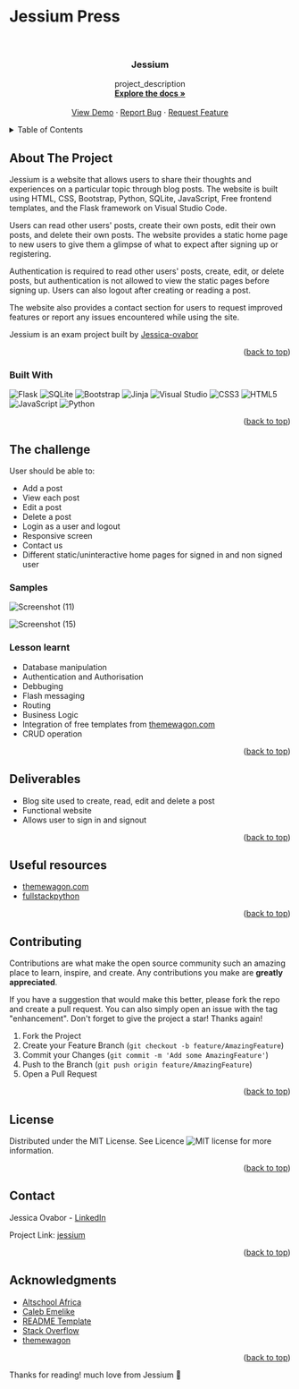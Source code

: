 # Jessium Press
 



<!-- PROJECT LOGO -->
<br />
<div align="center">
  <a href="https://github.com/Jessica-ovabor/Jessium">

  </a>

<h3 align="center">Jessium</h3>

  <p align="center">
         project_description
    <br />
    <a href="https://github.com/Jessica-ovabor/Jessium"><strong>Explore the docs »</strong></a>
    <br />
    <br />
    <a href="https://github.com/Jessica-ovabor/Jessium">View Demo</a>
    ·
    <a href="https://github.com/Jessica-ovabor/Jessium/issues">Report Bug</a>
    ·
    <a href="https://github.com/Jessica-ovabor/Jessium/issues">Request Feature</a>
  </p>
</div>



<!-- TABLE OF CONTENTS -->
<details>
  <summary>Table of Contents</summary>
  <ol>
    <li>
      <a href="#about-the-project">About The Project</a>
      <ul>
        <li><a href="#built-with">Built With</a></li>
       </ul>
    </li>
    <li>
      <a href="#milestone">Milestone</a>
      <ul>
        <li><a href="#the-challenge">The challenge</a></li>
        <li><a href="#samples">Samples</a></li>
      </ul>
    </li>
    <li><a href="#lesson-learnt">Lesson learnt</a></li>
    <li><a href="#deliverables">Deliverables</a></li>
    <li><a href="#useful-resources">Useful resources</a></li>
    <li><a href="#contributing">Contributing</a></li>
    <li><a href="#license">License</a></li>
    <li><a href="#contact">Contact</a></li>
    <li><a href="#acknowledgments">Acknowledgments</a></li>
  </ol>
</details>



<!-- ABOUT THE PROJECT -->
## About The Project

Jessium is a website that allows users to share their thoughts and experiences on a particular topic through blog posts. The website is built using HTML, CSS, Bootstrap, Python, SQLite, JavaScript, Free frontend templates, and the Flask framework on Visual Studio Code.

Users can read other users' posts, create their own posts, edit their own posts, and delete their own posts. The website provides a static home page to new users to give them a glimpse of what to expect after signing up or registering.

Authentication is required to read other users' posts, create, edit, or delete posts, but authentication is not allowed to view the static pages before signing up. Users can also logout after creating or reading a post.

The website also provides a contact section for users to request improved features or report any issues encountered while using the site.

Jessium is an exam project built by [Jessica-ovabor](github.com/Jessica-ovabor)



<p align="right">(<a href="#readme-top">back to top</a>)</p>



### Built With
 ![Flask](https://img.shields.io/badge/flask-%23000.svg?style=for-the-badge&logo=flask&logoColor=white)
 ![SQLite](https://img.shields.io/badge/sqlite-%2307405e.svg?style=for-the-badge&logo=sqlite&logoColor=white)
![Bootstrap](https://img.shields.io/badge/bootstrap-%23563D7C.svg?style=for-the-badge&logo=bootstrap&logoColor=white)
 ![Jinja](https://img.shields.io/badge/jinja-white.svg?style=for-the-badge&logo=jinja&logoColor=black)
![Visual Studio](https://img.shields.io/badge/Visual%20Studio-5C2D91.svg?style=for-the-badge&logo=visual-studio&logoColor=white)
![CSS3](https://img.shields.io/badge/css3-%231572B6.svg?style=for-the-badge&logo=css3&logoColor=white)
![HTML5](https://img.shields.io/badge/html5-%23E34F26.svg?style=for-the-badge&logo=html5&logoColor=white)
 ![JavaScript](https://img.shields.io/badge/javascript-%23323330.svg?style=for-the-badge&logo=javascript&logoColor=%23F7DF1E)
![Python](https://img.shields.io/badge/python-3670A0?style=for-the-badge&logo=python&logoColor=ffdd54)



<p align="right">(<a href="#readme-top">back to top</a>)</p>



<!-- The challenge -->
## The challenge

 <p>User should be able to:</p>
 
 * Add a post
 * View each post
 * Edit a post
 * Delete a post
 * Login as a user and logout
 * Responsive screen
 * Contact us
 * Different static/uninteractive home pages for signed in and non signed user
 
 
 

### Samples
![Screenshot (11)](https://user-images.githubusercontent.com/74324460/200291515-e40494bd-092e-4bd7-a160-fb1ee710b5ae.png)

![Screenshot (15)](https://user-images.githubusercontent.com/74324460/200291050-bfe7a8c2-a3e2-4632-8d53-7ac0f7671c5a.png)





### Lesson learnt

* Database manipulation
* Authentication and Authorisation
* Debbuging
* Flash messaging
* Routing
* Business Logic
* Integration of free templates from [themewagon.com](www.themewagon.com)
* CRUD operation
 


<p align="right">(<a href="#readme-top">back to top</a>)</p>



<!-- Deliverables -->
## Deliverables

* Blog site used to create, read, edit and delete a post
* Functional website
* Allows user to sign in and signout

<p align="right">(<a href="#readme-top">back to top</a>)</p>



<!-- Usefulresources -->
## Useful resources

- [themewagon.com](www.themewagon.com)
- [fullstackpython](www.fullstackpython.com)


<p align="right">(<a href="#readme-top">back to top</a>)</p>



<!-- CONTRIBUTING -->
## Contributing

Contributions are what make the open source community such an amazing place to learn, inspire, and create. Any contributions you make are **greatly appreciated**.

If you have a suggestion that would make this better, please fork the repo and create a pull request. You can also simply open an issue with the tag "enhancement".
Don't forget to give the project a star! Thanks again!

1. Fork the Project
2. Create your Feature Branch (`git checkout -b feature/AmazingFeature`)
3. Commit your Changes (`git commit -m 'Add some AmazingFeature'`)
4. Push to the Branch (`git push origin feature/AmazingFeature`)
5. Open a Pull Request

<p align="right">(<a href="#readme-top">back to top</a>)</p>



<!-- LICENSE -->
## License

Distributed under the MIT License. See Licence 
![MIT license](https://img.shields.io/badge/License-MIT-blue.svg)
for more information.


<p align="right">(<a href="#readme-top">back to top</a>)</p>



<!-- CONTACT -->
## Contact

Jessica Ovabor - [LinkedIn](https://www.linkedin.com/in/jovabor/)

Project Link: [jessium](https://github.com/Jessica-ovabor/Jessium)

<p align="right">(<a href="#readme-top">back to top</a>)</p>



<!-- ACKNOWLEDGMENTS -->
## Acknowledgments

* [Altschool Africa](www.altschoolafrica.com)
* [Caleb Emelike](twitter.com/caleb-emelike)
* [README Template](https://github.com/othneildrew/Best-README-Template)
* [Stack Overflow](www.stackoverflow.com)
* [themewagon](www.themewagon.com)





<p align="right">(<a href="#readme-top">back to top</a>)</p>





 
Thanks for reading! much love from Jessium :blue_heart:
